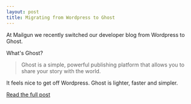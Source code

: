 ```yaml
---
layout: post
title: Migrating from Wordpress to Ghost
---
```


At Mailgun we recently switched our developer blog from Wordpress to Ghost.

What's Ghost?

> Ghost is a simple, powerful publishing platform that allows you to share your story with the world.

It feels nice to get off Wordpress. Ghost is lighter, faster and simpler.

<a href="http://blog.mailgun.com/migrating-wordpress-to-ghost-blog/" class="button">Read the full post</a>
